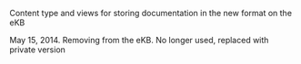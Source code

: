 Content type and views for storing documentation in the new format on the eKB

May 15, 2014. Removing from the eKB. No longer used, replaced with private version
